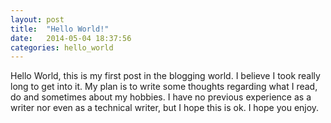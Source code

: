 ```yaml
---
layout: post
title:  "Hello World!"
date:   2014-05-04 18:37:56
categories: hello_world
---
```


Hello World, this is my first post in the blogging world. I believe I took really long to get into it. My plan is to write some thoughts regarding what I read, do and sometimes about my hobbies.
I have no previous experience as a writer nor even as a technical writer, but I hope this is ok.
I hope you enjoy.
